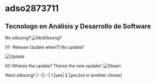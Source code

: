 # adso2873711
## Tecnologo en Análisis y Desarrollo de Software

No silksong?
![NoSilksong?](https://i.redd.it/my-epic-hollow-knight-meme-drawings-v0-fs2n3hgc24pa1.png?width=1300&format=png&auto=webp&s=39feb52bba2cbc7a2c381589c78fc3aa828eb4f8)




01- Release Update when?| No update?

![Update](https://i.imgflip.com/6ffaji.jpg)


02-Wheres the update? Theres the new update!:
![Steam](https://pbs.twimg.com/media/EXqYpbnU0AE5wbQ.jpg:large)

Want silksong?
|--||--|
1.|yes|
2.|yes,but in another choise|

